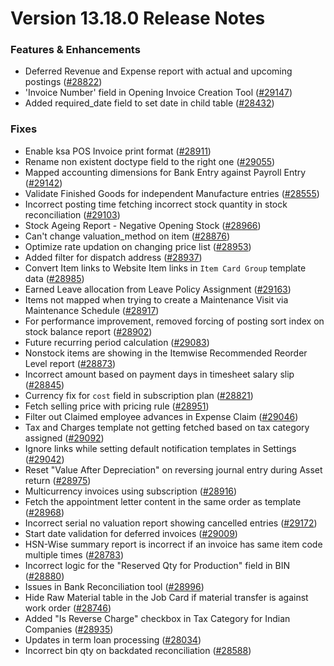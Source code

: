# Version 13.18.0 Release Notes

### Features & Enhancements

- Deferred Revenue and Expense report with actual and upcoming postings ([#28822](https://github.com/finergyrs/capkpi/pull/28822))
- 'Invoice Number' field in Opening Invoice Creation Tool ([#29147](https://github.com/finergyrs/capkpi/pull/29147))
- Added required_date field to set date in child table ([#28432](https://github.com/finergyrs/capkpi/pull/28432))

### Fixes

- Enable ksa POS Invoice print format ([#28911](https://github.com/finergyrs/capkpi/pull/28911))
- Rename non existent doctype field to the right one ([#29055](https://github.com/finergyrs/capkpi/pull/29055))
- Mapped accounting dimensions for Bank Entry against Payroll Entry ([#29142](https://github.com/finergyrs/capkpi/pull/29142))
- Validate Finished Goods for independent Manufacture entries ([#28555](https://github.com/finergyrs/capkpi/pull/28555))
- Incorrect posting time fetching incorrect stock quantity in stock reconciliation ([#29103](https://github.com/finergyrs/capkpi/pull/29103))
- Stock Ageing Report - Negative Opening Stock ([#28966](https://github.com/finergyrs/capkpi/pull/28966))
- Can't change valuation_method on item ([#28876](https://github.com/finergyrs/capkpi/pull/28876))
- Optimize rate updation on changing price list ([#28953](https://github.com/finergyrs/capkpi/pull/28953))
- Added filter for dispatch address ([#28937](https://github.com/finergyrs/capkpi/pull/28937))
- Convert Item links to Website Item links in `Item Card Group` template data ([#28985](https://github.com/finergyrs/capkpi/pull/28985))
- Earned Leave allocation from Leave Policy Assignment ([#29163](https://github.com/finergyrs/capkpi/pull/29163))
- Items not mapped when trying to create a Maintenance Visit via Maintenance Schedule ([#28917](https://github.com/finergyrs/capkpi/pull/28917))
- For performance improvement, removed forcing of posting sort index on stock balance report ([#28902](https://github.com/finergyrs/capkpi/pull/28902))
- Future recurring period calculation ([#29083](https://github.com/finergyrs/capkpi/pull/29083))
- Nonstock items are showing in the Itemwise Recommended Reorder Level report ([#28873](https://github.com/finergyrs/capkpi/pull/28873))
- Incorrect amount based on payment days in timesheet salary slip ([#28845](https://github.com/finergyrs/capkpi/pull/28845))
- Currency fix for `cost` field in subscription plan ([#28821](https://github.com/finergyrs/capkpi/pull/28821))
- Fetch selling price with pricing rule ([#28951](https://github.com/finergyrs/capkpi/pull/28951))
- Filter out Claimed employee advances in Expense Claim ([#29046](https://github.com/finergyrs/capkpi/pull/29046))
- Tax and Charges template not getting fetched based on tax category assigned ([#29092](https://github.com/finergyrs/capkpi/pull/29092))
- Ignore links while setting default notification templates in Settings ([#29042](https://github.com/finergyrs/capkpi/pull/29042))
- Reset "Value After Depreciation" on reversing journal entry during Asset return ([#28975](https://github.com/finergyrs/capkpi/pull/28975))
- Multicurrency invoices using subscription ([#28916](https://github.com/finergyrs/capkpi/pull/28916))
- Fetch the appointment letter content in the same order as template ([#28968](https://github.com/finergyrs/capkpi/pull/28968))
- Incorrect serial no valuation report showing cancelled entries ([#29172](https://github.com/finergyrs/capkpi/pull/29172))
- Start date validation for deferred invoices ([#29009](https://github.com/finergyrs/capkpi/pull/29009))
- HSN-Wise summary report is incorrect if an invoice has same item code multiple times ([#28783](https://github.com/finergyrs/capkpi/pull/28783))
- Incorrect logic for the "Reserved Qty for Production" field in BIN ([#28880](https://github.com/finergyrs/capkpi/pull/28880))
- Issues in Bank Reconciliation tool ([#28996](https://github.com/finergyrs/capkpi/pull/28996))
- Hide Raw Material table in the Job Card if material transfer is against work order ([#28746](https://github.com/finergyrs/capkpi/pull/28746))
- Added "Is Reverse Charge" checkbox in Tax Category for Indian Companies ([#28935](https://github.com/finergyrs/capkpi/pull/28935))
- Updates in term loan processing ([#28034](https://github.com/finergyrs/capkpi/pull/28034))
- Incorrect bin qty on backdated reconciliation ([#28588](https://github.com/finergyrs/capkpi/pull/28588))